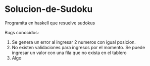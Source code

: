 # Solucion-de-Sudoku

Programita en haskell que resuelve sudokus

Bugs conocidos:
1. Se genera un error al ingresar 2 numeros con igual posicion.
2. No existen validaciones para ingresos por el momento. Se puede ingresar un valor con una fila que no exista en el tablero
3. Algo
